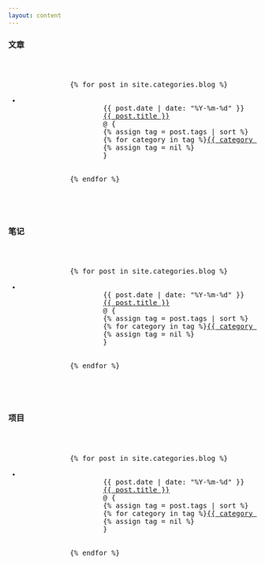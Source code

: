 ```yaml
---
layout: content
---
```


### 文章

<div class="highlight">
    <pre class="highlight">
        <ul class="posts">
            {% for post in site.categories.blog %}
                <li>
                    <span class="post-date">{{ post.date | date: "%Y-%m-%d" }}</span>
                    <a class="post-link" href="{{ site.baseurl }}{{ post.url }}">{{ post.title }}</a>
                    @ {
                    {% assign tag = post.tags | sort %}
                    {% for category in tag %}<span><a href="{{ site.baseurl }}category/#{{ category }}" class="reserved">{{ category }}</a>{% if forloop.last != true %},{% endif %}</span>{% endfor %}
                    {% assign tag = nil %}
                    }
                </li>
            {% endfor %}
        </ul>
    </pre>
</div>


### 笔记

<div class="highlight">
    <pre class="highlight">
        <ul class="posts">
            {% for post in site.categories.blog %}
                <li>
                    <span class="post-date">{{ post.date | date: "%Y-%m-%d" }}</span>
                    <a class="post-link" href="{{ site.baseurl }}{{ post.url }}">{{ post.title }}</a>
                    @ {
                    {% assign tag = post.tags | sort %}
                    {% for category in tag %}<span><a href="{{ site.baseurl }}category/#{{ category }}" class="reserved">{{ category }}</a>{% if forloop.last != true %},{% endif %}</span>{% endfor %}
                    {% assign tag = nil %}
                    }
                </li>
            {% endfor %}
        </ul>
    </pre>
</div>

### 项目

<div class="highlight">
    <pre class="highlight">
        <ul class="posts">
            {% for post in site.categories.blog %}
                <li>
                    <span class="post-date">{{ post.date | date: "%Y-%m-%d" }}</span>
                    <a class="post-link" href="{{ site.baseurl }}{{ post.url }}">{{ post.title }}</a>
                    @ {
                    {% assign tag = post.tags | sort %}
                    {% for category in tag %}<span><a href="{{ site.baseurl }}category/#{{ category }}" class="reserved">{{ category }}</a>{% if forloop.last != true %},{% endif %}</span>{% endfor %}
                    {% assign tag = nil %}
                    }
                </li>
            {% endfor %}
        </ul>
    </pre>
</div>